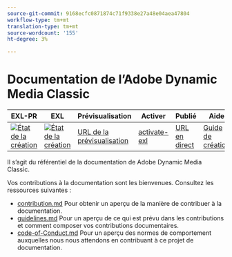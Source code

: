 ```yaml
---
source-git-commit: 9168ecfc0871874c71f9338e27a48e04aea47804
workflow-type: tm+mt
translation-type: tm+mt
source-wordcount: '155'
ht-degree: 3%

---
```

# Documentation de l’Adobe Dynamic Media Classic

| EXL-PR | EXL | Prévisualisation | Activer | Publié | Aide |
|--- |--- |--- |--- |--- |--- |
| [![État de la création](https://docs.ci.corp.adobe.com/view/exl-pr/job/dynamic-media-classic.en_pr-exl/badge/icon)](https://docs.ci.corp.adobe.com/view/exl-pr/job/dynamic-media-classic.en_pr-exl/lastBuild/) | [![État de la création](https://docs.ci.corp.adobe.com/view/exl-pr/job/dynamic-media-classic.en_exl/lastBuild/badge/icon)](https://docs.ci.corp.adobe.com/view/exl-pr/job/dynamic-media-classic.en_exl/lastBuild/lastBuild) | [URL de la prévisualisation](https://experienceleague.corp.adobe.com/docs/dynamic-media-classic/using/home.html?lang=en) | [activate-exl](https://docs.ci.corp.adobe.com/job/activate-exl/build/) | [URL en direct](https://experienceleague.adobe.com/docs/dynamic-media-classic/using/home.html?lang=en) | [Guide de création](https://experienceleague.adobe.com/docs/authoring-guide-exl/using/home.html?lang=en) |

Il s’agit du référentiel de la documentation de Adobe Dynamic Media Classic.

Vos contributions à la documentation sont les bienvenues. Consultez les ressources suivantes :

* [contribution.md](contributing.md) Pour obtenir un aperçu de la manière de contribuer à la documentation.
* [guidelines.md](guidelines.md) Pour un aperçu de ce qui est prévu dans les contributions et comment composer vos contributions documentaires.
* [code-of-Conduct.md](code-of-conduct.md) Pour un aperçu des normes de comportement auxquelles nous nous attendons en contribuant à ce projet de documentation.
